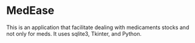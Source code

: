 # MedEase
 This is an application that facilitate dealing with medicaments stocks and not only for meds. It uses sqlite3, Tkinter, and Python.
